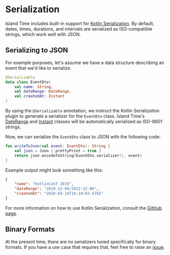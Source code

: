 # Serialization

Island Time includes built-in support for [Kotlin Serialization](https://github.com/Kotlin/kotlinx.serialization). By default, dates, times, durations, and intervals are serialized as ISO-compatible strings, which work well with JSON.

## Serializing to JSON

For example purposes, let's assume we have a data structure describing an event that we'd like to serialize.

```kotlin
@Serializable
data class EventDto(
    val name: String,
    val dateRange: DateRange,
    val createdAt: Instant
)
```

By using the `@Serializable` annotation, we instruct the Kotlin Serialization plugin to generate a serializer for the `EventDto` class. Island Time's [DateRange](../api/core/core/io.islandtime.ranges/-date-range/index.md) and [Instant](../api/core/core/io.islandtime/-instant/index.md) classes will be automatically serialized as ISO-8601 strings.

Now, we can serialize the `EventDto` class to JSON with the following code:

```kotlin
fun writeToJson(val event: EventDto): String {
    val json = Json { prettyPrint = true }
    return json.encodeToString(EventDto.serializer(), event)
}
```

Example output might look something like this:

```json
{
    "name": "KotlinConf 2019",
    "dateRange": "2019-12-04/2012-12-06",
    "createdAt": "2020-03-14T14:19:03.478Z"
}
```

For more information on how to use Kotlin Serialization, consult the [GitHub page](https://github.com/Kotlin/kotlinx.serialization).

## Binary Formats

At the present time, there are no serializers tuned specifically for binary formats. If you have a use case that requires that, feel free to raise an [issue](https://github.com/erikc5000/island-time/issues).
